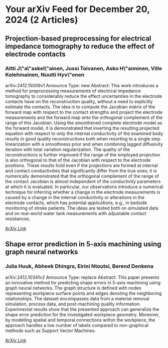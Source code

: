 <h1>Your arXiv Feed for December 20, 2024 (2 Articles)</h1>
<h2>Projection-based preprocessing for electrical impedance tomography to reduce the effect of electrode contacts</h2>
<h3>Altti J\"a\"askel\"ainen, Jussi Toivanen, Asko H\"anninen, Ville Kolehmainen, Nuutti Hyv\"onen</h3>
<p>arXiv:2412.15009v1 Announce Type: new 
Abstract: This work introduces a method for preprocessing measurements of electrical impedance tomography to considerably reduce the effect uncertainties in the electrode contacts have on the reconstruction quality, without a need to explicitly estimate the contacts. The idea is to compute the Jacobian matrix of the forward map with respect to the contact strengths and project the electrode measurements and the forward map onto the orthogonal complement of the range of this Jacobian. Using the smoothened complete electrode model as the forward model, it is demonstrated that inverting the resulting projected equation with respect to only the internal conductivity of the examined body results in good quality reconstructions both when resorting to a single step linearization with a smoothness prior and when combining lagged diffusivity iteration with total variation regularization. The quality of the reconstructions is further improved if the range of the employed projection is also orthogonal to that of the Jacobian with respect to the electrode positions. These results hold even if the projections are formed at internal and contact conductivities that significantly differ from the true ones; it is numerically demonstrated that the orthogonal complement of the range of the contact Jacobian is almost independent of the conductivity parameters at which it is evaluated. In particular, our observations introduce a numerical technique for inferring whether a change in the electrode measurements is caused by a change in the internal conductivity or alterations in the electrode contacts, which has potential applications, e.g., in bedside monitoring of stroke patients. The ideas are tested both on simulated data and on real-world water tank measurements with adjustable contact resistances.</p>
<a href='https://arxiv.org/abs/2412.15009'>ArXiv Link</a>

<h2>Shape error prediction in 5-axis machining using graph neural networks</h2>
<h3>Julia Huuk, Abheek Dhingra, Eirini Ntoutsi, Berend Denkena</h3>
<p>arXiv:2412.10341v2 Announce Type: replace 
Abstract: This paper presents an innovative method for predicting shape errors in 5-axis machining using graph neural networks. The graph structure is defined with nodes representing workpiece surface points and edges denoting the neighboring relationships. The dataset encompasses data from a material removal simulation, process data, and post-machining quality information. Experimental results show that the presented approach can generalize the shape error prediction for the investigated workpiece geometry. Moreover, by modelling spatial and temporal connections within the workpiece, the approach handles a low number of labels compared to non-graphical methods such as Support Vector Machines.</p>
<a href='https://arxiv.org/abs/2412.10341'>ArXiv Link</a>


